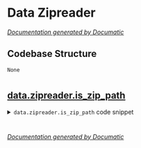 # Data Zipreader

[_Documentation generated by Documatic_](https://www.documatic.com)

<!---Documatic-section-Codebase Structure-start--->
## Codebase Structure

<!---Documatic-block-system_architecture-start--->
```mermaid
None
```
<!---Documatic-block-system_architecture-end--->

# #
<!---Documatic-section-Codebase Structure-end--->

<!---Documatic-section-data.zipreader.is_zip_path-start--->
## [data.zipreader.is_zip_path](4-data_zipreader.md#data.zipreader.is_zip_path)

<!---Documatic-section-is_zip_path-start--->
<!---Documatic-block-data.zipreader.is_zip_path-start--->
<details>
	<summary><code>data.zipreader.is_zip_path</code> code snippet</summary>

```python
def is_zip_path(img_or_path):
    return '.zip@' in img_or_path
```
</details>
<!---Documatic-block-data.zipreader.is_zip_path-end--->
<!---Documatic-section-is_zip_path-end--->

# #
<!---Documatic-section-data.zipreader.is_zip_path-end--->

[_Documentation generated by Documatic_](https://www.documatic.com)